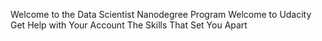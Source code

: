 Welcome to the Data Scientist Nanodegree Program
Welcome to Udacity
Get Help with Your Account
The Skills That Set You Apart